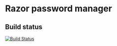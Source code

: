 # Razor password manager

## Build status
[![Build Status](https://travis-ci.org/ConorGrocock/Razor-Web.svg?branch=master)](https://travis-ci.org/ConorGrocock/Razor-Web)
